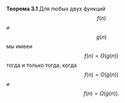 **Теорема 3.1**
Для любых двух функций $$f(n)$$ и $$g(n)$$ мы имееи $$f(n) = \Theta(g(n))$$ тогда и только тогда, когда $$f(n) = O(g(n))$$ и $$f(n) = \Omega(g(n)).$$ 